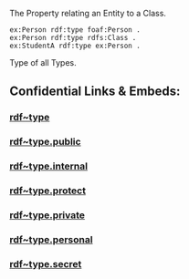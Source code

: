 The Property relating an Entity to a Class. 

```turtle
ex:Person rdf:type foaf:Person .
ex:Person rdf:type rdfs:Class .
ex:StudentA rdf:type ex:Person .
```

Type of all Types.


## Confidential Links & Embeds: 

### [rdf~type](/_Standards/W3C/RDF(Resource_Description_Framework)/RDF~Relations/rdf~type.md) 

### [rdf~type.public](/_public/W3C/RDF(Resource_Description_Framework)/RDF~Relations/rdf~type.public.md) 

### [rdf~type.internal](/_internal/W3C/RDF(Resource_Description_Framework)/RDF~Relations/rdf~type.internal.md) 

### [rdf~type.protect](/_protect/W3C/RDF(Resource_Description_Framework)/RDF~Relations/rdf~type.protect.md) 

### [rdf~type.private](/_private/W3C/RDF(Resource_Description_Framework)/RDF~Relations/rdf~type.private.md) 

### [rdf~type.personal](/_personal/W3C/RDF(Resource_Description_Framework)/RDF~Relations/rdf~type.personal.md) 

### [rdf~type.secret](/_secret/W3C/RDF(Resource_Description_Framework)/RDF~Relations/rdf~type.secret.md)


